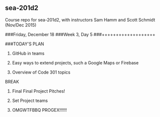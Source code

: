 ## sea-201d2
Course repo for sea-201d2, with instructors Sam Hamm and Scott Schmidt (Nov/Dec 2015)

###Friday, December 18
###Week 3, Day 5
###+++++++++++++++++++

###TODAY'S PLAN


1. GitHub in teams

2. Easy ways to extend projects, such a Google Maps or Firebase

3. Overview of Code 301 topics

BREAK

1. Final Final Project Pitches!

2. Set Project teams

3. OMGWTFBBQ PROGEX!!!!!!
